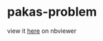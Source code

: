 # pakas-problem

view it [here](https://nbviewer.jupyter.org/github/alimpfard/pakas-problem/blob/master/Untitled.ipynb) on nbviewer

